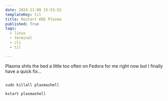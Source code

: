 ```yaml
---
date: 2024-11-08 15:53:52
templateKey: til
title: Restart KDE Plasma
published: True
tags:
  - linux
  - terminal
  - cli
  - til

---
```


Plasma shits the bed a little too often on Fedora for me right now but I finally have a quick fix...

```

sudo killall plasmashell

kstart plasmashell

```
